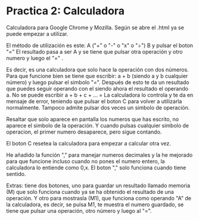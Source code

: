 # Practica 2: Calculadora
Calculadora para Google Chrome y Mozilla.
Según se abre el .html ya se puede empezar a utilizar.

El método de utilización es este:
A ("+" o "-" o "x" o "÷") B y pulsar el boton "="
El resultado pasa a ser A y se tiene que pulsar otra operación y otro numero y luego el "=" .

Es decir, es una calculadora que solo hace la operación con dos números. Para que funcione bien se tiene que escribir:
a + b (siendo a y b cualquier número) y luego pulsar el simbolo "=". Después de esto te da un resultado que puedes seguir operando con el siendo ahora el resultado el operando a. No se puede escribir a + b + c + ...  = La calculadora lo controla y te da en mensaje de error, teniendo que pulsar el boton C para volver a utilizarla normalmente. Tampoco admite pulsar dos veces un simbolo de operación.

Resaltar que solo aparece en pantalla los numeros que has escrito, no aparece el simbolo de la operación. Y cuando pulsas cualquier simbolo de operacion, el primer numero desaparece, pero sigue contando.

El boton C resetea la calculadora para empezar a calcular otra vez.

He añadido la función "," para manejar numeros decimales y la he mejorado para que funcione incluso cuando no pones el numero entero, la calculadora lo entiende como 0,x. El boton "," solo funciona cuando tiene sentido.

Extras: tiene dos botones, uno para guardar un resultado llamado memoria (M) que solo funciona cuando ya se ha obtenido el resultado de una operación. Y otro para mostrasla (M1), que funciona como operando "A" de la calculadora, es decir, se pulsa M1, te muestra el numero guardado, se tiene que pulsar una operación, otro número y luego al "=".

